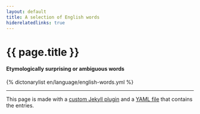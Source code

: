 ```yaml
---
layout: default
title: A selection of English words
hiderelatedlinks: true
---
```

# {{ page.title }}

#### Etymologically surprising or ambiguous words

{% dictonarylist en/language/english-words.yml %}

***

This page is made with a [custom Jekyll plugin](https://github.com/laurilehmijoki/lauri.lehmijoki.net/blob/master/_plugins/dictionary-list-tag.rb) and a [YAML file](english-words.yml) that contains the
entries.
